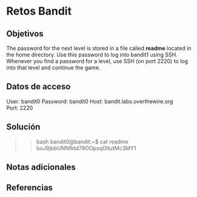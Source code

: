# Retos Bandit

## Objetivos

The password for the next level is stored in a file called **readme** located in the home directory. Use this password to log into bandit1 using SSH. Whenever you find a password for a level, use SSH (on port 2220) to log into that level and continue the game.

## Datos de acceso

User: bandit0
Password: bandit0
Host: bandit.labs.overthewire.org  
Port: 2220

## Solución

>>bash
bandit0@bandit:~$ cat readme
boJ9jbbUNNfktd78OOpsqOltutMc3MY1

## Notas adicionales

## Referencias